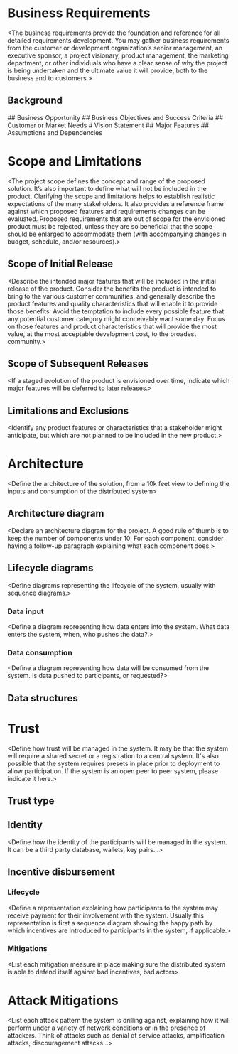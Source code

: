 <This document represents a suggestion of the organization of papers describing distributed systems for the audience of the Delta P2P foundation. This is adapted from the Wiegers vision and scope template.>

# Business Requirements

<The business requirements provide the foundation and reference for all detailed requirements development. You may gather business requirements from the customer or development organization’s senior management, an executive sponsor, a project visionary, product management, the marketing department, or other individuals who have a clear sense of why the project is being undertaken and the ultimate value it will provide, both to the business and to customers.>
## Background
<This section summarizes the rationale for the new product. Provide a general description of the history or situation that leads to the recognition that this product should be built.>
## Business Opportunity
<Describe the market opportunity that exists or the business problem that is being solved. Describe the market in which a commercial product will be competing or the environment in which an information system will be used. This may include a brief comparative evaluation of existing products and potential solutions, indicating why the proposed product is attractive. Identify the problems that cannot currently be solved without the product, and how the product fits in with market trends or corporate strategic directions.>
## Business Objectives and Success Criteria
<Describe the important business objectives of the product in a way that is quantitative and measurable. The value provided to customers is described in section 1.4, so this section should focus on the value provided to the business. This could include estimates of revenue or cost savings, return on investment analysis, or target release dates. Determine how success will be defined and measured on this project, and describe the factors that are likely to have the greatest impact on achieving that success. Include things within the direct control of the organization, as well as external factors. Establish measurable criteria to assess whether the business objectives have been met.>
## Customer or Market Needs
<Describe the needs of typical customers or market segments, including needs that are not yet met by the marketplace or by existing systems. You may wish to describe problems customers currently encounter that the new product will (or will not) address and how the product would be used by customers. Identify the customer hardware and software environment in which the product must operate. Define at a high level any known critical interface or performance requirements. Avoid including any design or implementation details. Present the requirements in a numbered list so that more detailed user or functional requirements can be traced to them.>
# Vision Statement
<Write a concise vision statement that summarizes the purpose and intent of the new product and describes what the world will be like when it includes the product. The vision statement should reflect a balanced view that will satisfy the needs of diverse customers as well as those of the developing organization. It may be somewhat idealistic, but it should be grounded in the realities of existing or anticipated customer markets, enterprise architectures, organizational strategic directions, and cost and resource limitations.>
## Major Features
<Include a numbered list of the major features of the new product, emphasizing those features  that distinguish it from previous or competing products. Specific user requirements and functional requirements may be traced back to these features.>
## Assumptions and Dependencies
<Record any assumptions that were made when conceiving the project and writing this vision and scope document. Note any major dependencies the project must rely upon for success, such as specific technologies, third-party vendors, development partners, or other business relationships.>

# Scope and Limitations
<The project scope defines the concept and range of the proposed solution. It’s also important to define what will not be included in the product. Clarifying the scope and limitations helps to establish realistic expectations of the many stakeholders. It also provides a reference frame against which proposed features and requirements changes can be evaluated. Proposed requirements that are out of scope for the envisioned product must be rejected, unless they are so beneficial that the scope should be enlarged to accommodate them (with accompanying changes in budget, schedule, and/or resources).>
## Scope of Initial Release
<Describe the intended major features that will be included in the initial release of the product. Consider the benefits the product is intended to bring to the various customer communities, and generally describe the product features and quality characteristics that will enable it to provide those benefits. Avoid the temptation to include every possible feature that any potential customer category might conceivably want some day. Focus on those features and product characteristics that will provide the most value, at the most acceptable development cost, to the broadest community.>
## Scope of Subsequent Releases
<If a staged evolution of the product is envisioned over time, indicate which major features will be deferred to later releases.>
## Limitations and Exclusions
<Identify any product features or characteristics that a stakeholder might anticipate, but which are not planned to be included in the new product.>

# Architecture
<Define the architecture of the solution, from a 10k feet view to defining the inputs and consumption of the distributed system>
## Architecture diagram
<Declare an architecture diagram for the project. A good rule of thumb is to keep the number of components under 10. For each component, consider having a follow-up paragraph explaining what each component does.>

## Lifecycle diagrams
<Define diagrams representing the lifecycle of the system, usually with sequence diagrams.>
### Data input
<Define a diagram representing how data enters into the system. What data enters the system, when, who pushes the data?.>

### Data consumption
<Define a diagram representing how data will be consumed from the system. Is data pushed to participants, or requested?>

## Data structures
<Define each data structure used by the system to accept input or send data to other peers.>

# Trust
<Define how trust will be managed in the system. It may be that the system will require a shared secret or a registration to a central system.
It's also possible that the system requires presets in place prior to deployment to allow participation.
If the system is an open peer to peer system, please indicate it here.>

## Trust type

## Identity
<Define how the identity of the participants will be managed in the system. It can be a third party database, wallets, key pairs...>

## Incentive disbursement

### Lifecycle
<Define a representation explaining how participants to the system may receive payment for their involvement with the system.
Usually this representation is first a sequence diagram showing the happy path by which incentives are introduced to participants in the system, if applicable.>
### Mitigations
<List each mitigation measure in place making sure the distributed system is able to defend itself against bad incentives, bad actors>

# Attack Mitigations
<List each attack pattern the system is drilling against, explaining how it will perform under a variety of network conditions or in the presence of attackers.
Think of attacks such as denial of service attacks, amplification attacks, discouragement attacks...>
